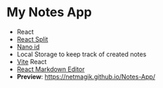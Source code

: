 # My Notes App

- React
- [React Split](https://www.npmjs.com/package/react-split)
- [Nano id](https://www.npmjs.com/package/nanoid)
- Local Storage to keep track of created notes
- [Vite](https://vitejs.dev/) React
- [React Markdown Editor](https://www.npmjs.com/package/react-mde)
- **Preview**: https://netmagik.github.io/Notes-App/

